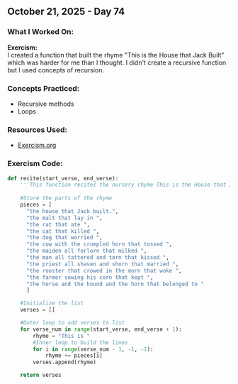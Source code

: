 ## October 21, 2025 - Day 74

### What I Worked On:  
**Exercism:**  
I created a function that built the rhyme "This is the House that Jack Built" which was harder for me than I thought. I didn't create a recursive function but I used concepts of recursion.  

### Concepts Practiced:  
- Recursive methods
- Loops
         
### Resources Used:  
- [Exercism.org](https://exercism.org/tracks/python/exercises)
    
### Exercism Code: 
```python
def recite(start_verse, end_verse):
    '''This function recites the nursery rhyme This is the House that Jack Built. It takes two parameters which are integers which give the starting verse and ending verse lines numbers.'''
    
    #Store the parts of the rhyme
    pieces = [
      "the house that Jack built.",
      "the malt that lay in ",
      "the rat that ate ",
      "the cat that killed ",
      "the dog that worried ", 
      "the cow with the crumpled horn that tossed ", 
      "the maiden all forlorn that milked ",
      "the man all tattered and torn that kissed ",
      "the priest all shaven and shorn that married ", 
      "the rooster that crowed in the morn that woke ", 
      "the farmer sowing his corn that kept ",
      "the horse and the hound and the horn that belonged to "
      ]

    #Initialize the list 
    verses = []

    #Outer loop to add verses to list 
    for verse_num in range(start_verse, end_verse + 1):
        rhyme = "This is "
        #Inner loop to build the lines
        for i in range(verse_num - 1, -1, -1):
            rhyme += pieces[i]
        verses.append(rhyme)

    return verses
```
